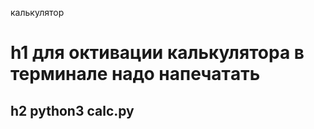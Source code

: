калькулятор

h1 для октивации калькулятора  в терминале надо напечатaть 
===========================================================
h2 python3 calc.py
-----------------------------------